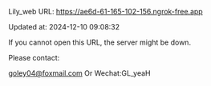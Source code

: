 Lily_web URL: https://ae6d-61-165-102-156.ngrok-free.app

Updated at: 2024-12-10 09:08:32

If you cannot open this URL, the server might be down.

Please contact: 

goley04@foxmail.com Or Wechat:GL_yeaH